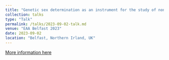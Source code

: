 ```yaml
---
title: "Genetic sex determination as an instrument for the study of non-adults in bioarchaeology"
collection: talks
type: "Talk"
permalink: /talks/2023-09-02-talk.md
venue: "EAA Belfast 2023"
date: 2023-09-02
location: "Belfast, Northern Irland, UK"
---
```


[More information here](https://www.e-a-a.org/EAA/EAA/Events/AM_Recordings/2023%20Belfast.aspx)